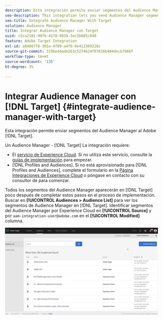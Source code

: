 ```yaml
---
description: Esta integración permite enviar segmentos del Audience Manager a Target.
seo-description: This integration lets you send Audience Manager segments to Target.
seo-title: Integrate Audience Manager With Target
solution: Audience Manager
title: Integrar Audience Manager con Target
uuid: c5ca2101-99fb-4178-9839-3ec5b605c040
feature: Adobe Target Integration
exl-id: a8486778-305a-4f09-a4f8-0e412369228c
source-git-commit: 319be4dade263c5274624f07616b404decb7066f
workflow-type: tm+mt
source-wordcount: '135'
ht-degree: 3%

---
```


# Integrar Audience Manager con [!DNL Target] {#integrate-audience-manager-with-target}

Esta integración permite enviar segmentos del Audience Manager al Adobe [!DNL Target].

Un Audience Manager - [!DNL Target] La integración requiere:

* El [servicio de Experience Cloud](https://experienceleague.adobe.com/docs/id-service/using/home.html). Si no utiliza este servicio, consulte la [guías de implementación](https://experienceleague.adobe.com/docs/id-service/using/implementation/implementation-guides.html) para empezar.
* [!DNL Profiles and Audiences]. Si no está aprovisionado para [!DNL Profiles and Audiences], complete el formulario en la [Página Integraciones de Experience Cloud](https://adobe.allegiancetech.com/cgi-bin/qwebcorporate.dll?idx=X8SVES) o póngase en contacto con su consultor de para comenzar.

Todos los segmentos del Audience Manager aparecerán en [!DNL Target] poco después de completar estos pasos en el proceso de implementación. Buscar en **[!UICONTROL Audiences > Audience List]** para ver los segmentos de Audience Manager en [!DNL Target]. Identificar segmentos del Audience Manager por Experience Cloud en **[!UICONTROL Source]** y por `aam-integration-user@adobe.com` en el **[!UICONTROL Modified]** columna.

![](../assets/target.png)
